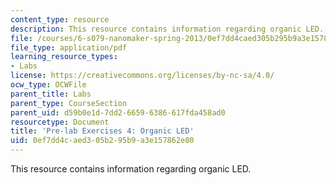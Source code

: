 ```yaml
---
content_type: resource
description: This resource contains information regarding organic LED.
file: /courses/6-s079-nanomaker-spring-2013/0ef7dd4caed305b295b9a3e157862e80_MIT6_S079S13_prelab04.pdf
file_type: application/pdf
learning_resource_types:
- Labs
license: https://creativecommons.org/licenses/by-nc-sa/4.0/
ocw_type: OCWFile
parent_title: Labs
parent_type: CourseSection
parent_uid: d59b0e1d-7dd2-6659-6386-617fda458ad0
resourcetype: Document
title: 'Pre-lab Exercises 4: Organic LED'
uid: 0ef7dd4c-aed3-05b2-95b9-a3e157862e80
---
```

This resource contains information regarding organic LED.